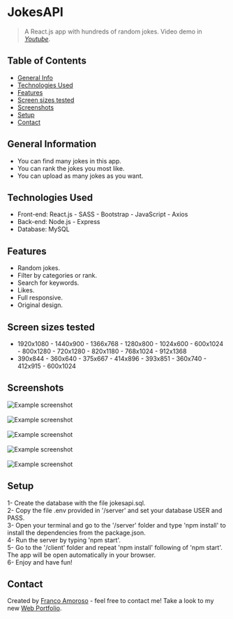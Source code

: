 # JokesAPI
> A React.js app with hundreds of random jokes. 
> Video demo in [_Youtube_](https://youtu.be/ROJoLYIi0ZA).

## Table of Contents
* [General Info](#general-information)
* [Technologies Used](#technologies-used)
* [Features](#features)
* [Screen sizes tested](#responsive)
* [Screenshots](#screenshots)
* [Setup](#setup)
* [Contact](#contact)


## General Information
- You can find many jokes in this app. 
- You can rank the jokes you most like.
- You can upload as many jokes as you want.


## Technologies Used
- Front-end: React.js - SASS - Bootstrap - JavaScript - Axios
- Back-end: Node.js - Express 
- Database: MySQL


## Features
- Random jokes.
- Filter by categories or rank.
- Search for keywords.
- Likes.
- Full responsive.
- Original design.


## Screen sizes tested
- 1920x1080 - 1440x900 - 1366x768 - 1280x800 - 1024x600 - 600x1024 - 800x1280 - 720x1280 - 820x1180 - 768x1024 - 912x1368
- 390x844 - 360x640 - 375x667 - 414x896 - 393x851 - 360x740 - 412x915 - 600x1024


## Screenshots
![Example screenshot](./public/screenshots/screenshot1.png)
<br/>
<br/>
![Example screenshot](./public/screenshots/screenshot2.png)
<br/>
<br/>
![Example screenshot](./public/screenshots/screenshot4.png)
<br/>
<br/>
![Example screenshot](./public/screenshots/screenshot5.png)
<br/>
<br/>
![Example screenshot](./public/screenshots/screenshot3.png)


## Setup
1- Create the database with the file jokesapi.sql.
<br/>
2- Copy the file .env provided in '/server' and set your database USER and PASS. 
<br/>
3- Open your terminal and go to the '/server' folder and type 'npm install' to install the dependencies from the package.json. 
<br/>
4- Run the server by typing 'npm start'.
<br/>
5- Go to the '/client' folder and repeat 'npm install' following of 'npm start'. The app will be open automatically in your browser.
<br/>
6- Enjoy and have fun!


## Contact
Created by [Franco Amoroso](https://www.linkedin.com/in/francoamoroso/) - feel free to contact me!
Take a look to my new [Web Portfolio](https://www.franamoroso.com/). 
